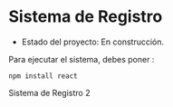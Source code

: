 <h1>Sistema de Registro</h1>

- Estado del proyecto: En construcción.

Para ejecutar el sistema, debes poner :

```npm install react```

Sistema de Registro 2
